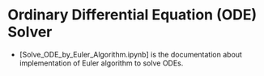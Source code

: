 # Ordinary Differential Equation (ODE) Solver

- [Solve_ODE_by_Euler_Algorithm.ipynb] is the documentation about implementation of Euler algorithm to solve ODEs. 
